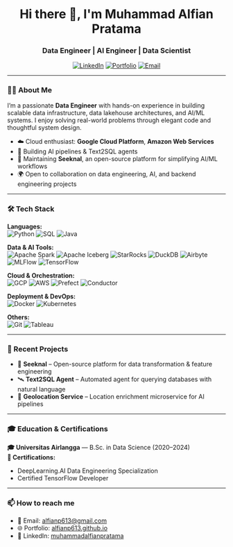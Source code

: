 <h1 align="center">Hi there 👋, I'm Muhammad Alfian Pratama</h1>
<h3 align="center">Data Engineer | AI Engineer | Data Scientist</h3>

<p align="center">
  <a href="https://www.linkedin.com/in/muhammadalfianpratama/"><img src="https://img.shields.io/badge/LinkedIn-%230077B5.svg?&style=flat&logo=linkedin&logoColor=white" alt="LinkedIn"></a>
  <a href="https://alfianp613.github.io/"><img src="https://img.shields.io/badge/Portfolio-%23000000.svg?&style=flat&logo=github&logoColor=white" alt="Portfolio"></a>
  <a href="mailto:alfianp613@gmail.com"><img src="https://img.shields.io/badge/Gmail-D14836?style=flat&logo=gmail&logoColor=white" alt="Email"></a>
</p>

---

### 👨‍💻 About Me

I’m a passionate **Data Engineer** with hands-on experience in building scalable data infrastructure, data lakehouse architectures, and AI/ML systems. I enjoy solving real-world problems through elegant code and thoughtful system design.

- ☁️ Cloud enthusiast: **Google Cloud Platform**, **Amazon Web Services**
- 🧠 Building AI pipelines & Text2SQL agents
- 🧪 Maintaining **Seeknal**, an open-source platform for simplifying AI/ML workflows
- 🌍 Open to collaboration on data engineering, AI, and backend engineering projects

---

### 🛠 Tech Stack

**Languages:**  
![Python](https://img.shields.io/badge/-Python-3776AB?style=flat&logo=python&logoColor=white)
![SQL](https://img.shields.io/badge/-SQL-003B57?style=flat&logo=mysql&logoColor=white)
![Java](https://img.shields.io/badge/-Java-007396?style=flat&logo=java&logoColor=white)

**Data & AI Tools:**  
![Apache Spark](https://img.shields.io/badge/-Apache%20Spark-E25A1C?style=flat&logo=apachespark&logoColor=white)
![Apache Iceberg](https://img.shields.io/badge/-Apache%20Iceberg-0E76A8?style=flat)
![StarRocks](https://img.shields.io/badge/-StarRocks-blue?style=flat)
![DuckDB](https://img.shields.io/badge/-DuckDB-yellow?style=flat)
![Airbyte](https://img.shields.io/badge/-Airbyte-4B3263?style=flat)
![MLFlow](https://img.shields.io/badge/-MLFlow-013243?style=flat&logo=mlflow&logoColor=white)
![TensorFlow](https://img.shields.io/badge/-TensorFlow-FF6F00?style=flat&logo=tensorflow&logoColor=white)

**Cloud & Orchestration:**  
![GCP](https://img.shields.io/badge/-Google%20Cloud-4285F4?style=flat&logo=googlecloud&logoColor=white)
![AWS](https://img.shields.io/badge/-AWS-FF9900?style=flat&logo=amazonaws&logoColor=white)
![Prefect](https://img.shields.io/badge/-Prefect-212121?style=flat&logo=prefect&logoColor=white)
![Conductor](https://img.shields.io/badge/-Netflix%20Conductor-red?style=flat)

**Deployment & DevOps:**  
![Docker](https://img.shields.io/badge/-Docker-2496ED?style=flat&logo=docker&logoColor=white)
![Kubernetes](https://img.shields.io/badge/-Kubernetes-326CE5?style=flat&logo=kubernetes&logoColor=white)

**Others:**  
![Git](https://img.shields.io/badge/-Git-F05032?style=flat&logo=git&logoColor=white)
![Tableau](https://img.shields.io/badge/-Tableau-E97627?style=flat&logo=tableau&logoColor=white)

---

### 🔭 Recent Projects

- 🚀 **Seeknal** – Open-source platform for data transformation & feature engineering  
- 🛰 **Text2SQL Agent** – Automated agent for querying databases with natural language  
- 🧭 **Geolocation Service** – Location enrichment microservice for AI pipelines 

---

### 🎓 Education & Certifications

**🎓 Universitas Airlangga** — B.Sc. in Data Science (2020–2024)  
**🏅 Certifications:**  
- DeepLearning.AI Data Engineering Specialization  
- Certified TensorFlow Developer  

---

### 📫 How to reach me

- 📧 Email: alfianp613@gmail.com  
- 🌐 Portfolio: [alfianp613.github.io](https://alfianp613.github.io)  
- 🔗 LinkedIn: [muhammadalfianpratama](https://www.linkedin.com/in/muhammadalfianpratama/)
